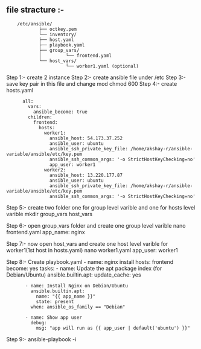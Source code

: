 
## file stracture :-
```
    /etc/ansible/
            ├── octkey.pem
            └── inventory/
            ├── host.yaml
            ├── playbook.yaml
            ├── group_vars/
            │         └── frontend.yaml
            └── host_vars/
                      └── worker1.yaml (optional)
```
Step 1:- 
   create 2 instance
Step 2:-
   create ansible file under /etc
Step 3:-
   save key pair in this file and change mod
     chmod 600 <keyname>
Step 4:- 
    create hosts.yaml
          
          all:
            vars:
              ansible_become: true
            children:
              frontend:
                hosts:
                  worker1:
                    ansible_host: 54.173.37.252
                    ansible_user: ubuntu
                    ansible_ssh_private_key_file: /home/akshay-r/ansible-variable/ansible/etc/key.pem
                    ansible_ssh_common_args: '-o StrictHostKeyChecking=no'
                    app_user: worker1
                  worker2:
                    ansible_host: 13.220.177.87
                    ansible_user: ubuntu
                    ansible_ssh_private_key_file: /home/akshay-r/ansible-variable/ansible/etc/key.pem
                    ansible_ssh_common_args: '-o StrictHostKeyChecking=no'

Step 5:- 
    create two folder one for group level varible and one for hosts level varible
       mkdir group_vars host_vars

Step 6:-
   open group_vars folder and create one group level varible
      nano frontend.yaml
         app_name: nginx

Step 7:-
   now open host_vars and create one host level varible for worker1(1st host in hosts.yaml)
      nano worker1.yaml
        app_user: worker1

Step 8:-
   Create playbook.yaml
       - name: nginx install
         hosts: frontend
         become: yes
         tasks:
           - name: Update the apt package index (for Debian/Ubuntu)
             ansible.builtin.apt:
               update_cache: yes
      
           - name: Install Nginx on Debian/Ubuntu
             ansible.builtin.apt:
               name: "{{ app_name }}"
               state: present
             when: ansible_os_family == "Debian"
      
           - name: Show app user
             debug:
               msg: "app will run as {{ app_user | default('ubuntu') }}"

Step 9:-
  ansible-playbook -i <inventory file name> <playbook name>













    
